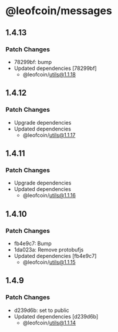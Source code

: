 # @leofcoin/messages

## 1.4.13

### Patch Changes

- 78299bf: bump
- Updated dependencies [78299bf]
  - @leofcoin/utils@1.1.18

## 1.4.12

### Patch Changes

- Upgrade dependencies
- Updated dependencies
  - @leofcoin/utils@1.1.17

## 1.4.11

### Patch Changes

- Upgrade dependencies
- Updated dependencies
  - @leofcoin/utils@1.1.16

## 1.4.10

### Patch Changes

- fb4e9c7: Bump
- 1da023a: Remove protobufjs
- Updated dependencies [fb4e9c7]
  - @leofcoin/utils@1.1.15

## 1.4.9

### Patch Changes

- d239d6b: set to public
- Updated dependencies [d239d6b]
  - @leofcoin/utils@1.1.14
